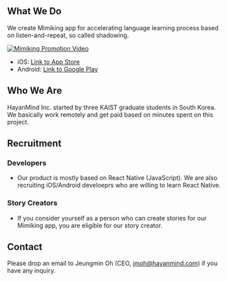 ## What We Do
We create Mimiking app for accelerating language learning process based on listen-and-repeat, so called shadowing.

[![Mimiking Promotion Video](https://img.youtube.com/vi/oVErk5OiLf8/0.jpg)](https://www.youtube.com/watch?v=oVErk5OiLf8)
- iOS: [Link to App Store](https://appsto.re/kr/OjEjjb.i)
- Android: [Link to Google Play](https://goo.gl/9dvE6r)

## Who We Are
HayanMind Inc. started by three KAIST graduate students in South Korea. We basically work remotely and get paid based on minutes spent on this project.

## Recruitment
### Developers
- Our product is mostly based on React Native (JavaScript). We are also recruiting iOS/Android develoeprs who are willing to learn React Native.

### Story Creators
- If you consider yourself as a person who can create stories for our Mimiking app, you are eligible for our story creator.

## Contact
Please drop an email to Jeungmin Oh (CEO, jmoh@hayanmind.com) if you have any inquiry.
